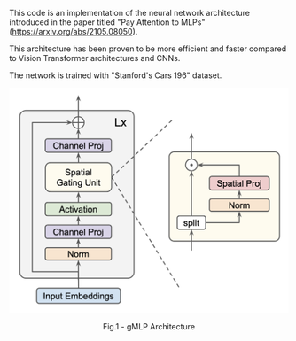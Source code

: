 This code is an implementation of the neural network architecture introduced in the paper titled "Pay Attention to MLPs" (https://arxiv.org/abs/2105.08050).

This architecture has been proven to be more efficient and faster compared to Vision Transformer architectures and CNNs.

The network is trained with "Stanford's Cars 196" dataset.

<p align = "center">
<img src = "gMLP.png">
</p>
<p align = "center">
Fig.1 - gMLP Architecture
</p>
